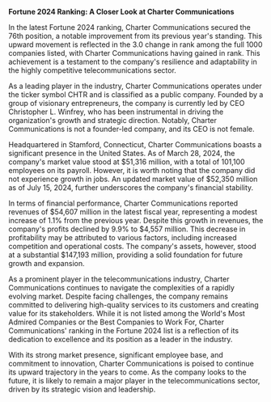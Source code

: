 **Fortune 2024 Ranking: A Closer Look at Charter Communications**

In the latest Fortune 2024 ranking, Charter Communications secured the 76th position, a notable improvement from its previous year's standing. This upward movement is reflected in the 3.0 change in rank among the full 1000 companies listed, with Charter Communications having gained in rank. This achievement is a testament to the company's resilience and adaptability in the highly competitive telecommunications sector.

As a leading player in the industry, Charter Communications operates under the ticker symbol CHTR and is classified as a public company. Founded by a group of visionary entrepreneurs, the company is currently led by CEO Christopher L. Winfrey, who has been instrumental in driving the organization's growth and strategic direction. Notably, Charter Communications is not a founder-led company, and its CEO is not female.

Headquartered in Stamford, Connecticut, Charter Communications boasts a significant presence in the United States. As of March 28, 2024, the company's market value stood at $51,316 million, with a total of 101,100 employees on its payroll. However, it is worth noting that the company did not experience growth in jobs. An updated market value of $52,350 million as of July 15, 2024, further underscores the company's financial stability.

In terms of financial performance, Charter Communications reported revenues of $54,607 million in the latest fiscal year, representing a modest increase of 1.1% from the previous year. Despite this growth in revenues, the company's profits declined by 9.9% to $4,557 million. This decrease in profitability may be attributed to various factors, including increased competition and operational costs. The company's assets, however, stood at a substantial $147,193 million, providing a solid foundation for future growth and expansion.

As a prominent player in the telecommunications industry, Charter Communications continues to navigate the complexities of a rapidly evolving market. Despite facing challenges, the company remains committed to delivering high-quality services to its customers and creating value for its stakeholders. While it is not listed among the World's Most Admired Companies or the Best Companies to Work For, Charter Communications' ranking in the Fortune 2024 list is a reflection of its dedication to excellence and its position as a leader in the industry.

With its strong market presence, significant employee base, and commitment to innovation, Charter Communications is poised to continue its upward trajectory in the years to come. As the company looks to the future, it is likely to remain a major player in the telecommunications sector, driven by its strategic vision and leadership.